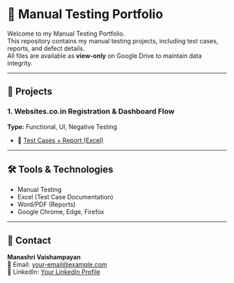 # 🧪 Manual Testing Portfolio

Welcome to my Manual Testing Portfolio.  
This repository contains my manual testing projects, including test cases, reports, and defect details.  
All files are available as **view-only** on Google Drive to maintain data integrity.

---

## 📌 Projects

### 1. Websites.co.in Registration & Dashboard Flow
**Type:** Functional, UI, Negative Testing  
- 📄 [Test Cases + Report (Excel)](PASTE_GOOGLE_DRIVE_LINK_HERE)

---

## 🛠 Tools & Technologies
- Manual Testing
- Excel (Test Case Documentation)
- Word/PDF (Reports)
- Google Chrome, Edge, Firefox

---

## 📧 Contact
**Manashri Vaishampayan**  
📩 Email: your-email@example.com  
🔗 LinkedIn: [Your LinkedIn Profile](https://linkedin.com/in/your-profile)
